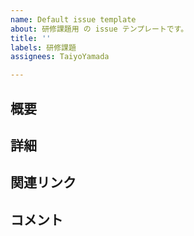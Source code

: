 ```yaml
---
name: Default issue template
about: 研修課題用 の issue テンプレートです。
title: ''
labels: 研修課題
assignees: TaiyoYamada

---
```


##  概要
<!-- このIssueの目的や内容を簡潔に。-->


## 詳細
<!-- 補足説明や実装方針、進行状況などを記載。 -->


## 関連リンク
<!-- 関連する資料・課題・ドキュメントなどのリンクを添付。 -->



## コメント
<!-- 自由記述欄。気づき・質問・共有事項などがあれば記載。 -->
